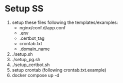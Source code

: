 # Setup SS

1. setup these files following the templates/examples:
   - nginx/conf.d/app.conf
   - .env
   - .certbot_tag
   - crontab.txt
   - .domain_name
2. ./setup.sh
3. ./setup_pg.sh
4. ./setup_certbot.sh
5. setup crontab (following crontab.txt.example)
6. docker compose up -d